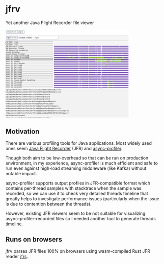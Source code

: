 # jfrv

Yet another Java Flight Recorder file viewer

<img alt="screenshot" src="./img/screenshot.png" width="400">

## Motivation

There are various profiling tools for Java applications.
Most widely used ones seem [Java Flight Recorder](https://openjdk.org/jeps/328) (JFR) and [async-profiler](https://github.com/jvm-profiling-tools/async-profiler).

Though both aim to be low-overhead so that can be run on production environment, in my experience, async-profiler is
much efficient and safe to run even against high-load streaming middleware (like Kafka) without notable impact.

async-profiler supports output profiles in JFR-compatible format which contains per-thread samples with stacktrace
when the sample was recorded, so we can use it to check very detailed threads timeline that greatly helps to investigate
performance issues (particularly when the issue is due to contention between the threads).

However, existing JFR viewers seem to be not suitable for visualizing async-profiler-recorded files so I needed another tool to
generate threads timeline.

## Runs on browsers

jfrv parses JFR files 100% on browsers using wasm-compiled Rust JFR reader [jfrs](https://github.com/ocadaruma/jfrs).
